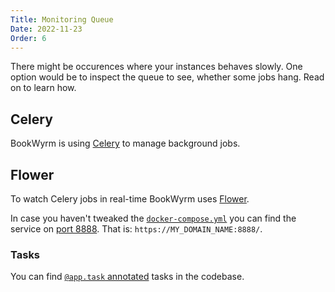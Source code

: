 ```yaml
---
Title: Monitoring Queue
Date: 2022-11-23
Order: 6
---
```


There might be occurences where your instances behaves slowly. One option would be to inspect the queue to see, whether some jobs hang. Read on to learn how.

## Celery

BookWyrm is using [Celery](https://docs.celeryq.dev/en/stable/) to manage background jobs.

## Flower

To watch Celery jobs in real-time BookWyrm uses [Flower](https://flower.readthedocs.io/en/latest/).

In case you haven't tweaked the [`docker-compose.yml`](https://github.com/bookwyrm-social/bookwyrm/blob/dc14670a2ca7553317528d3384146d79df1f7413/docker-compose.yml#L87-L100) you can find the service on [port 8888](https://github.com/bookwyrm-social/bookwyrm/blob/dc14670a2ca7553317528d3384146d79df1f7413/.env.example#L42-L45). That is: `https://MY_DOMAIN_NAME:8888/`.

### Tasks

You can find [`@app.task` annotated](https://github.com/bookwyrm-social/bookwyrm/search?q=%40app.task) tasks in the codebase.
